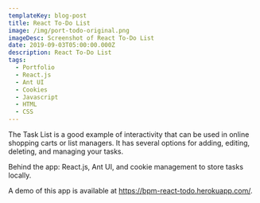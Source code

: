 ```yaml
---
templateKey: blog-post
title: React To-Do List
image: /img/port-todo-original.png
imageDesc: Screenshot of React To-Do List
date: 2019-09-03T05:00:00.000Z
description: React To-Do List
tags:
  - Portfolio
  - React.js
  - Ant UI
  - Cookies
  - Javascript
  - HTML
  - CSS
---
```

The Task List is a good example of interactivity that can be used in online shopping carts or list managers. It has several options for adding, editing, deleting, and managing your tasks.

Behind the app: React.js, Ant UI, and cookie management to store tasks locally.

A demo of this app is available at <https://bpm-react-todo.herokuapp.com/>.
